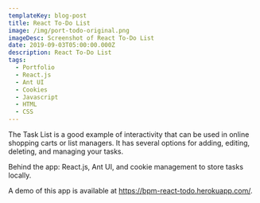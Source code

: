 ```yaml
---
templateKey: blog-post
title: React To-Do List
image: /img/port-todo-original.png
imageDesc: Screenshot of React To-Do List
date: 2019-09-03T05:00:00.000Z
description: React To-Do List
tags:
  - Portfolio
  - React.js
  - Ant UI
  - Cookies
  - Javascript
  - HTML
  - CSS
---
```

The Task List is a good example of interactivity that can be used in online shopping carts or list managers. It has several options for adding, editing, deleting, and managing your tasks.

Behind the app: React.js, Ant UI, and cookie management to store tasks locally.

A demo of this app is available at <https://bpm-react-todo.herokuapp.com/>.
